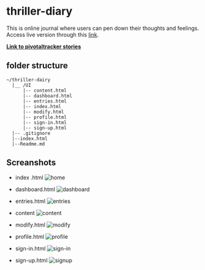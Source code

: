 # thriller-diary

This is online journal where users can pen down their thoughts and feelings. Access live version through this [link](https://james-chege.github.io/thriller-diary/).

[__Link to pivotaltracker stories__](https://www.pivotaltracker.com/n/projects/2183778)

## folder structure
```
~/thriller-dairy
  |__ /UI   
      |-- content.html
      |-- dashboard.html
      |-- entries.html
      |-- index.html
      |-- modify.html
      |-- profile.html
      |-- sign-in.html  
      |-- sign-up.html
  |-- .gitignore
  |--index.html
  |--Readme.md
```

## Screanshots

* index .html
    ![home](https://user-images.githubusercontent.com/29597869/42567323-10efdc4c-8512-11e8-9db1-273237b20a48.png)
* dashboard.html
![dashboard](https://user-images.githubusercontent.com/29597869/42637885-ebcd83b8-85f4-11e8-9e01-d8e9f69be552.png)
* entries.html
  ![entries](https://user-images.githubusercontent.com/29597869/42618023-6b23fe14-85bc-11e8-89a3-05cf4a0059f7.png)
* content
  ![content](https://user-images.githubusercontent.com/29597869/42655058-7fee2c7c-8623-11e8-82e0-ee76af197281.png)
* modify.html
  ![modify](https://user-images.githubusercontent.com/29597869/42646657-30f103ce-860a-11e8-897b-b9a2bcda40ad.png)

* profile.html
![profile](https://user-images.githubusercontent.com/29597869/42658912-5f055cfe-862f-11e8-81e5-3c92ce2a4a96.png)

* sign-in.html
  ![sign-in](https://user-images.githubusercontent.com/29597869/42612426-fac9cc74-85a3-11e8-8b5d-cce4a35ad634.png)

* sign-up.html
  ![signup](https://user-images.githubusercontent.com/29597869/42611394-8c96068c-859e-11e8-997e-312655e7b7b9.png)

   